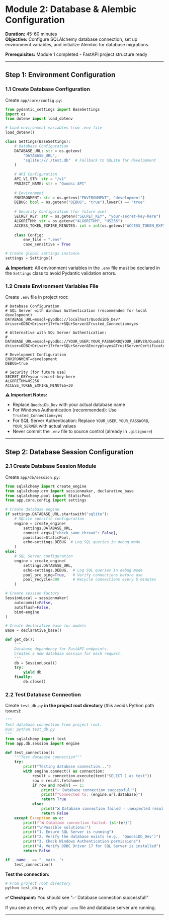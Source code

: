 # Module 2: Database & Alembic Configuration

**Duration:** 45-60 minutes  
**Objective:** Configure SQLAlchemy database connection, set up environment variables, and initialize Alembic for database migrations.

**Prerequisites:** Module 1 completed - FastAPI project structure ready

---

## Step 1: Environment Configuration

### 1.1 Create Database Configuration
Create `app/core/config.py`:

```python
from pydantic_settings import BaseSettings
import os
from dotenv import load_dotenv

# Load environment variables from .env file
load_dotenv()

class Settings(BaseSettings):
    # Database Configuration
    DATABASE_URL: str = os.getenv(
        "DATABASE_URL", 
        "sqlite:///./test.db"  # Fallback to SQLite for development
    )
    
    # API Configuration
    API_V1_STR: str = "/v1"
    PROJECT_NAME: str = "Quodsi API"
    
    # Environment
    ENVIRONMENT: str = os.getenv("ENVIRONMENT", "development")
    DEBUG: bool = os.getenv("DEBUG", "true").lower() == "true"
    
    # Security Configuration (for future use)
    SECRET_KEY: str = os.getenv("SECRET_KEY", "your-secret-key-here")
    ALGORITHM: str = os.getenv("ALGORITHM", "HS256")
    ACCESS_TOKEN_EXPIRE_MINUTES: int = int(os.getenv("ACCESS_TOKEN_EXPIRE_MINUTES", "30"))
    
    class Config:
        env_file = ".env"
        case_sensitive = True

# Create global settings instance
settings = Settings()
```

**⚠️ Important:** All environment variables in the `.env` file must be declared in the `Settings` class to avoid Pydantic validation errors.

### 1.2 Create Environment Variables File
Create `.env` file in project root:

```env
# Database Configuration
# SQL Server with Windows Authentication (recommended for local development)
DATABASE_URL=mssql+pyodbc://localhost/QuodsiDb_Dev?driver=ODBC+Driver+17+for+SQL+Server&Trusted_Connection=yes

# Alternative with SQL Server Authentication:
# DATABASE_URL=mssql+pyodbc://YOUR_USER:YOUR_PASSWORD@YOUR_SERVER/QuodsiDb_Dev?driver=ODBC+Driver+17+for+SQL+Server&Encrypt=yes&TrustServerCertificate=yes

# Development Configuration
ENVIRONMENT=development
DEBUG=true

# Security (for future use)
SECRET_KEY=your-secret-key-here
ALGORITHM=HS256
ACCESS_TOKEN_EXPIRE_MINUTES=30
```

**⚠️ Important Notes:**
- Replace `QuodsiDb_Dev` with your actual database name
- For Windows Authentication (recommended): Use `Trusted_Connection=yes`
- For SQL Server Authentication: Replace `YOUR_USER`, `YOUR_PASSWORD`, `YOUR_SERVER` with actual values
- Never commit the `.env` file to source control (already in `.gitignore`)

---

## Step 2: Database Session Configuration

### 2.1 Create Database Session Module
Create `app/db/session.py`:

```python
from sqlalchemy import create_engine
from sqlalchemy.orm import sessionmaker, declarative_base
from sqlalchemy.pool import StaticPool
from app.core.config import settings

# Create database engine
if settings.DATABASE_URL.startswith("sqlite"):
    # SQLite specific configuration
    engine = create_engine(
        settings.DATABASE_URL,
        connect_args={"check_same_thread": False},
        poolclass=StaticPool,
        echo=settings.DEBUG  # Log SQL queries in debug mode
    )
else:
    # SQL Server configuration
    engine = create_engine(
        settings.DATABASE_URL,
        echo=settings.DEBUG,  # Log SQL queries in debug mode
        pool_pre_ping=True,   # Verify connections before use
        pool_recycle=300      # Recycle connections every 5 minutes
    )

# Create session factory
SessionLocal = sessionmaker(
    autocommit=False,
    autoflush=False,
    bind=engine
)

# Create declarative base for models
Base = declarative_base()

def get_db():
    """
    Database dependency for FastAPI endpoints.
    Creates a new database session for each request.
    """
    db = SessionLocal()
    try:
        yield db
    finally:
        db.close()
```

### 2.2 Test Database Connection
Create `test_db.py` **in the project root directory** (this avoids Python path issues):

```python
"""
Test database connection from project root.
Run: python test_db.py
"""
from sqlalchemy import text
from app.db.session import engine

def test_connection():
    """Test database connection"""
    try:
        print("Testing database connection...")
        with engine.connect() as connection:
            result = connection.execute(text("SELECT 1 as test"))
            row = result.fetchone()
            if row and row[0] == 1:
                print("✅ Database connection successful!")
                print(f"Connected to: {engine.url.database}")
                return True
            else:
                print("❌ Database connection failed - unexpected result")
                return False
    except Exception as e:
        print(f"❌ Database connection failed: {str(e)}")
        print("\nPossible solutions:")
        print("1. Ensure SQL Server is running")
        print("2. Verify the database exists (e.g., 'QuodsiDb_Dev')")
        print("3. Check Windows Authentication permissions")
        print("4. Verify ODBC Driver 17 for SQL Server is installed")
        return False

if __name__ == "__main__":
    test_connection()
```

**Test the connection:**
```bash
# From project root directory
python test_db.py
```

**✅ Checkpoint:** You should see "✅ Database connection successful!" 

If you see an error, verify your `.env` file and database server are running.

---
